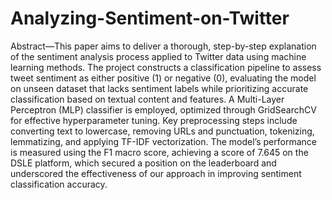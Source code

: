 # Analyzing-Sentiment-on-Twitter
Abstract—This paper aims to deliver a thorough, step-by-step
explanation of the sentiment analysis process applied to Twitter
data using machine learning methods. The project constructs a
classification pipeline to assess tweet sentiment as either positive
(1) or negative (0), evaluating the model on unseen dataset that
lacks sentiment labels while prioritizing accurate classification
based on textual content and features. A Multi-Layer Perceptron
(MLP) classifier is employed, optimized through GridSearchCV
for effective hyperparameter tuning. Key preprocessing steps
include converting text to lowercase, removing URLs and
punctuation, tokenizing, lemmatizing, and applying TF-IDF
vectorization. The model’s performance is measured using
the F1 macro score, achieving a score of 7.645 on the DSLE
platform, which secured a position on the leaderboard and
underscored the effectiveness of our approach in improving
sentiment classification accuracy.
